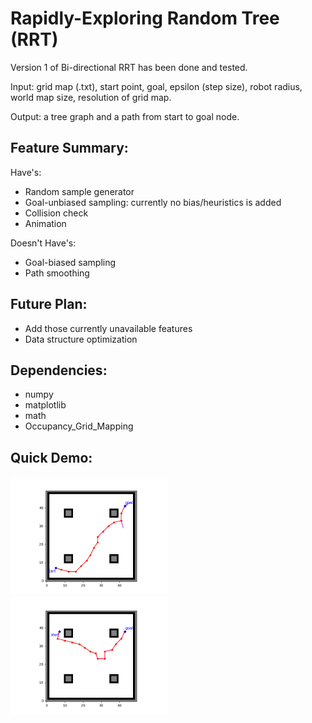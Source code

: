 # Rapidly-Exploring Random Tree (RRT)

Version 1 of Bi-directional RRT has been done and tested.

Input: grid map (.txt), start point, goal, epsilon (step size), robot radius, world map size, resolution of grid map.

Output: a tree graph and a path from start to goal node.

## Feature Summary:

Have's:

* Random sample generator
* Goal-unbiased sampling: currently no bias/heuristics is added
* Collision check
* Animation

Doesn't Have's:

* Goal-biased sampling
* Path smoothing

## Future Plan:

* Add those currently unavailable features
* Data structure optimization

## Dependencies:

* numpy
* matplotlib
* math
* Occupancy_Grid_Mapping

## Quick Demo:

<img src="Successful_Run.png" width="50%" height="50%">

<img src="Successful_Run2.png" width="50%" height="50%">

